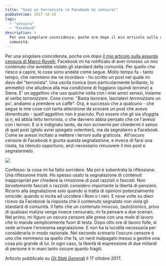 ```yaml
---
title: "Sono un terronista (e Facebook mi censura)"
pubDatetime: 2017-10-18
tags: 
  - "censura"
  - "Facebook"
description: >
  Per una singolare coincidenza, poche ore dopo il mio articolo sulla assurda censura di Marco Rovelli, Facebook mi ha notificato di aver rimosso un mio contenuto che avrebbe violato gli standard della 
  comunità.
---
```


Per una singolare coincidenza, poche ore dopo [il mio articolo sulla assurda censura di Marco Rovelli](http://www.glistatigenerali.com/diritti-umani/facebook-censura-marco-rovelli/), Facebook mi ha notificato di aver rimosso un mio contenuto che avrebbe violato gli standard della comunità. Per quello che riesco a capire, le cose sono andate come segue. Molto tempo fa - tanto tempo, che nemmeno me ne ricordavo - ho scritto un post nel quale mi davo del "terronista". Una uscita ironica (non particolarmente brillante, lo ammetto) che alludeva alla mia condizione di foggiano (quindi _terrone_) a Siena. E' un aggettivo che uso qualche volta con i miei amici senesi, insieme al verbo _terronizzare_. Cose come: "Basta lavorare, lasciatevi _terronizzare_ un po', andiamo a prendere un caffè". Ora, è successo che a qualcuno - che segue le mie cose con tanta attenzione da scovare un post che avevo dimenticato - quell'aggettivo non è piaciuto. Può essere che gli sia sfuggita la _n_, ed abbia letto terrorista, o che davvero abbia pensato che ce l'avessi con i terroni. E si è indignato tanto, da non scrivermi per chiedermi il senso di quel post (glielo avrei spiegato volentieri), ma da segnalarmi a Facebook. Come se avessi incitato a mettere i terroni sulla graticola.  All'oscuro censore di Facebook è giunta questa segnalazione, e invece di farsi una risata, ha ritenuto opportuno, anzi necessario rimuovere il mio post e segnalarmelo.  
  

![](/images/cens.jpg) 
  
Confesso: la cosa mi ha fatto sorridere. Ma poi è subentrata la riflessione. Una riflessione triste. Ho spesso usato la segnalazione di contenuti inappropriati per chiedere la rimozione di post razzisti o fascisti. Non _larvatamente_ fascisti o razzisti: considero importante la libertà di pensiero. Ricorro alla segnalazione solo quando si tratta di opinioni potenzialmente omicide: quando si incita ad uccidere i Rom o i neri. E nove volte su dieci ricevo da Facebook la risposta che il contenuto segnalato non viola gli standard di comunità. Il fatto che un contenuto innocuo, (auto)ironico, privo di qualsiasi malizia venga invece censurato, mi fa pensare a due scenari. Nel primo, mi figuro un oscuro censore alle prese con una mole di lavoro che lo manda semplicemente fuori di testa. Dopo otto ore di lavoro folle, si vede arrivare l'ennesima segnalazione. E non ha la lucidità necessaria per considerarla in modo razionale. Nel secondo scenario l'oscuro censore è uno che nemmeno sa quello che fa, un nerd malpagato messo a gestire una cosa più grande di lui. In ogni caso, la libertà di espressione di due miliardi di persone è in mani tanto oscure quanto fragili.  
  
Articolo pubblicato su _[Gli Stati Generali](http://www.glistatigenerali.com/costumi-sociali/sono-un-terronista-e-facebook-mi-censura/)_ il 17 ottobre 2017.
